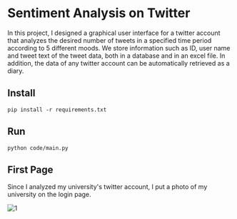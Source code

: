 # Sentiment Analysis on Twitter
In this project, I designed a graphical user interface for a twitter account that analyzes the desired number of tweets in a specified time period according to 5 different moods. We store information such as ID, user name and tweet text of the tweet data, both in a database and in an excel file. In addition, the data of any twitter account can be automatically retrieved as a diary.

## Install
```
pip install -r requirements.txt
```
## Run
```
python code/main.py
```
## First Page
Since I analyzed my university's twitter account, I put a photo of my university on the login page.

![1](https://user-images.githubusercontent.com/61835738/175532808-f443ffe1-87b0-4ed8-a719-7202378de6f1.PNG)
